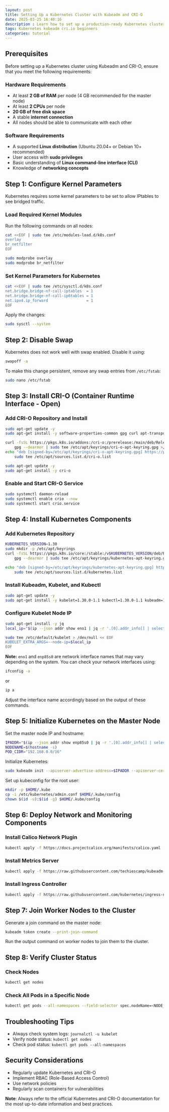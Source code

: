 ```yaml
---
layout: post
title: Setting Up a Kubernetes Cluster with Kubeadm and CRI-O
date: 2025-03-25 16:40:16
description : Learn how to set up a production-ready Kubernetes cluster using Kubeadm and CRI-O. This step-by-step guide covers prerequisites, installation, configuration, and best practices for deploying and managing your cluster effectively.
tags: Kubernetes kubeadm cri.io beginners
categories: tutorial
---
```


## Prerequisites
Before setting up a Kubernetes cluster using Kubeadm and CRI-O, ensure that you meet the following requirements:

### Hardware Requirements
- At least **2 GB of RAM** per node (4 GB recommended for the master node)
- At least **2 CPUs** per node
- **20 GB of free disk space**
- A stable **internet connection**
- All nodes should be able to communicate with each other

### Software Requirements
- A supported **Linux distribution** (Ubuntu 20.04+ or Debian 10+ recommended)
- User access with **sudo privileges**
- Basic understanding of **Linux command-line interface (CLI)**
- Knowledge of **networking concepts**

## Step 1: Configure Kernel Parameters
Kubernetes requires some kernel parameters to be set to allow IPtables to see bridged traffic.

### Load Required Kernel Modules
Run the following commands on all nodes:

```bash
cat <<EOF | sudo tee /etc/modules-load.d/k8s.conf
overlay
br_netfilter
EOF

sudo modprobe overlay
sudo modprobe br_netfilter
```

### Set Kernel Parameters for Kubernetes
```bash
cat <<EOF | sudo tee /etc/sysctl.d/k8s.conf
net.bridge.bridge-nf-call-iptables  = 1
net.bridge.bridge-nf-call-ip6tables = 1
net.ipv4.ip_forward                 = 1
EOF
```

Apply the changes:
```bash
sudo sysctl --system
```

## Step 2: Disable Swap
Kubernetes does not work well with swap enabled. Disable it using:
```bash
swapoff -a
```

To make this change persistent, remove any swap entries from `/etc/fstab`:
```bash
sudo nano /etc/fstab
```

## Step 3: Install CRI-O (Container Runtime Interface - Open)

### Add CRI-O Repository and Install
```bash
sudo apt-get update -y
sudo apt-get install -y software-properties-common gpg curl apt-transport-https ca-certificates

curl -fsSL https://pkgs.k8s.io/addons:/cri-o:/prerelease:/main/deb/Release.key | \
    gpg --dearmor | sudo tee /etc/apt/keyrings/cri-o-apt-keyring.gpg >/dev/null
echo "deb [signed-by=/etc/apt/keyrings/cri-o-apt-keyring.gpg] https://pkgs.k8s.io/addons:/cri-o:/prerelease:/main/deb/ /" | \
    sudo tee /etc/apt/sources.list.d/cri-o.list

sudo apt-get update -y
sudo apt-get install -y cri-o
```

### Enable and Start CRI-O Service
```bash
sudo systemctl daemon-reload
sudo systemctl enable crio --now
sudo systemctl start crio.service
```

## Step 4: Install Kubernetes Components

### Add Kubernetes Repository
```bash
KUBERNETES_VERSION=1.30
sudo mkdir -p /etc/apt/keyrings
curl -fsSL https://pkgs.k8s.io/core:/stable:/v$KUBERNETES_VERSION/deb/Release.key | \
    gpg --dearmor | sudo tee /etc/apt/keyrings/kubernetes-apt-keyring.gpg > /dev/null

echo "deb [signed-by=/etc/apt/keyrings/kubernetes-apt-keyring.gpg] https://pkgs.k8s.io/core:/stable:/v$KUBERNETES_VERSION/deb/ /" | \
    sudo tee /etc/apt/sources.list.d/kubernetes.list
```

### Install Kubeadm, Kubelet, and Kubectl
```bash
sudo apt-get update -y
sudo apt-get install -y kubelet=1.30.0-1.1 kubectl=1.30.0-1.1 kubeadm=1.30.0-1.1
```

### Configure Kubelet Node IP
```bash
sudo apt-get install -y jq
local_ip="$(ip --json addr show eno1 | jq -r '.[0].addr_info[] | select(.family == "inet") | .local')"

sudo tee /etc/default/kubelet > /dev/null << EOF
KUBELET_EXTRA_ARGS=--node-ip=$local_ip
EOF
```

**Note:** `eno1` and `enp85s0` are network interface names that may vary depending on the system. You can check your network interfaces using:
```bash
ifconfig -a
```
or
```bash
ip a
```
Adjust the interface name accordingly based on the output of these commands.

## Step 5: Initialize Kubernetes on the Master Node

Set the master node IP and hostname:
```bash
IPADDR="$(ip --json addr show enp85s0 | jq -r '.[0].addr_info[] | select(.family == "inet") | .local')"
NODENAME=$(hostname -s)
POD_CIDR="192.168.0.0/16"
```

Initialize Kubernetes:
```bash
sudo kubeadm init --apiserver-advertise-address=$IPADDR --apiserver-cert-extra-sans=$IPADDR --pod-network-cidr=$POD_CIDR --node-name $NODENAME --ignore-preflight-errors Swap --cri-socket unix:///var/run/crio/crio.sock 
```

Set up kubeconfig for the root user:
```bash
mkdir -p $HOME/.kube
cp -i /etc/kubernetes/admin.conf $HOME/.kube/config
chown $(id -u):$(id -g) $HOME/.kube/config
```

## Step 6: Deploy Network and Monitoring Components

### Install Calico Network Plugin
```bash
kubectl apply -f https://docs.projectcalico.org/manifests/calico.yaml
```

### Install Metrics Server
```bash
kubectl apply -f https://raw.githubusercontent.com/techiescamp/kubeadm-scripts/main/manifests/metrics-server.yaml
```

### Install Ingress Controller
```bash
kubectl apply -f https://raw.githubusercontent.com/kubernetes/ingress-nginx/controller-v0.49.0/deploy/static/provider/baremetal/deploy.yaml
```

## Step 7: Join Worker Nodes to the Cluster

Generate a join command on the master node:
```bash
kubeadm token create --print-join-command
```

Run the output command on worker nodes to join them to the cluster.

## Step 8: Verify Cluster Status

### Check Nodes
```bash
kubectl get nodes
```

### Check All Pods in a Specific Node
```bash
kubectl get pods --all-namespaces --field-selector spec.nodeName=<NODE_NAME>
```
## Troubleshooting Tips
- Always check system logs: `journalctl -u kubelet`
- Verify node status: `kubectl get nodes`
- Check pod status: `kubectl get pods --all-namespaces`

## Security Considerations
- Regularly update Kubernetes and CRI-O
- Implement RBAC (Role-Based Access Control)
- Use network policies
- Regularly scan containers for vulnerabilities

**Note**: Always refer to the official Kubernetes and CRI-O documentation for the most up-to-date information and best practices.

